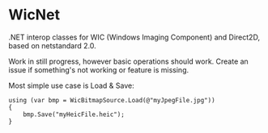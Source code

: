 # WicNet
.NET interop classes for WIC (Windows Imaging Component) and Direct2D, based on netstandard 2.0.

Work in still progress, however basic operations should work. Create an issue if something's not working or feature is missing.



Most simple use case is Load & Save:

    using (var bmp = WicBitmapSource.Load(@"myJpegFile.jpg"))
    {
    	bmp.Save("myHeicFile.heic");
    }
